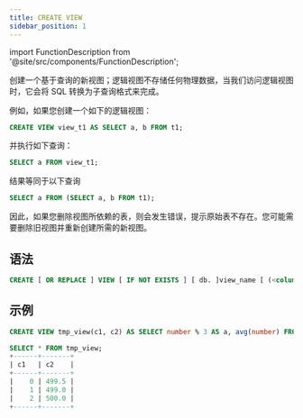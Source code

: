```yaml
---
title: CREATE VIEW
sidebar_position: 1
---
```


import FunctionDescription from '@site/src/components/FunctionDescription';

<FunctionDescription description="Introduced or updated: v1.2.339"/>

创建一个基于查询的新视图；逻辑视图不存储任何物理数据，当我们访问逻辑视图时，它会将 SQL 转换为子查询格式来完成。

例如，如果您创建一个如下的逻辑视图：

```sql
CREATE VIEW view_t1 AS SELECT a, b FROM t1;
```
并执行如下查询：
```sql
SELECT a FROM view_t1;
```
结果等同于以下查询
```sql
SELECT a FROM (SELECT a, b FROM t1);
```

因此，如果您删除视图所依赖的表，则会发生错误，提示原始表不存在。您可能需要删除旧视图并重新创建所需的新视图。

## 语法

```sql
CREATE [ OR REPLACE ] VIEW [ IF NOT EXISTS ] [ db. ]view_name [ (<column>, ...) ] AS SELECT query
```

## 示例

```sql
CREATE VIEW tmp_view(c1, c2) AS SELECT number % 3 AS a, avg(number) FROM numbers(1000) GROUP BY a ORDER BY a;

SELECT * FROM tmp_view;
+------+-------+
| c1   | c2    |
+------+-------+
|    0 | 499.5 |
|    1 | 499.0 |
|    2 | 500.0 |
+------+-------+
```